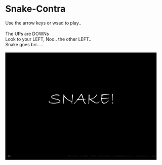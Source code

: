 # Snake-Contra

Use the arrow keys or wsad to play..</br></br>
The UPs are DOWNs</br>
Look to your LEFT, Noo.. the other LEFT..</br>
Snake goes brr.....</br></br>
![Snake](https://github.com/AmalPrakash/Snake/blob/master/Snake.gif)
